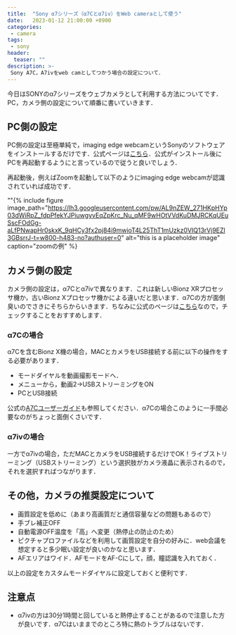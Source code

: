 ```yaml
---
title:  "Sony α7シリーズ（α7Cとα7iv）をWeb cameraとして使う"
date:   2023-01-12 21:00:00 +0900
categories: 
 - camera
tags:
 - sony
header:
  teaser: ""
description: >-
 Sony A7C，A7ivをweb camとしてつかう場合の設定について．
---
```


今日はSONYのα7シリーズをウェブカメラとして利用する方法についてです．PC，カメラ側の設定について順番に書いていきます．


## PC側の設定

PC側の設定は至極単純で，imaging edge webcamというSonyのソフトウェアをインストールするだけです．公式ページは[こちら](https://support.d-imaging.sony.co.jp/app/webcam/ja/download/)．公式がインストール後にPCを再起動するようにと言っているので従うと良いでしょう．

再起動後，例えばZoomを起動して以下のようにimaging edge webcamが認識されていれば成功です．

""{% include figure image_path="https://lh3.googleusercontent.com/pw/AL9nZEW_271HKpHYp03dWiRpZ_fdpPfekYJPiuwgyvEqZpKrc_Nu_qMF9wHOtVVdKuDMJRCKqUEuSscFOdGg-aLfPNwapHr0skxK_9qHCy3fx2pj84i9mwioT4L25ThT1mUzkz0VIQ13rVj9EZl3GBsrrJ-t=w800-h483-no?authuser=0" alt="this is a placeholder image" caption="zoomの例" %}

## カメラ側の設定

カメラ側の設定は，α7Cとα7ivで異なります．これは新しいBionz XRプロセッサ機か，古いBionz Xプロセッサ機かによる違いだと思います．α7Cの方が面倒臭いのでさきにそちらからいきます．ちなみに公式のページは[こちら](https://support.d-imaging.sony.co.jp/app/webcam/ja/instruction/index.php)なので，チェックすることをおすすめします．

### α7Cの場合

α7Cを含むBionz X機の場合，MACとカメラをUSB接続する前に以下の操作をする必要があります．

- モードダイヤルを動画撮影モードへ．
- メニューから，動画2→USBストリーミングをON
- PCとUSB接続

公式の[A7Cユーザーガイド](https://helpguide.sony.net/ilc/2020/v1/ja/contents/TP1000542864.html)も参照してください．α7Cの場合このように一手間必要なのがちょっと面倒くさいです．

### α7ivの場合

一方でα7ivの場合，ただMACとカメラをUSB接続するだけでOK！ライブストリーミング（USBストリーミング）という選択肢がカメラ液晶に表示されるので，それを選択すればつながります．


## その他，カメラの推奨設定について

- 画質設定を低めに（あまり高画質だと通信容量などの問題もあるので）
- 手ブレ補正OFF
- 自動電源OFF温度を「高」へ変更（熱停止の防止のため）
- ピクチャプロファイルなどを利用して画質設定を自分の好みに．web会議を想定すると多少眠い設定が良いのかなと思います．
- AFエリアはワイド．AFモードをAF-Cにして，顔，瞳認識を入れておく．

以上の設定をカスタムモードダイヤルに設定しておくと便利です．


## 注意点

- α7ivの方は30分1時間と回していると熱停止することがあるので注意した方が良いです．α7Cはいままでのところ特に熱のトラブルはないです．

